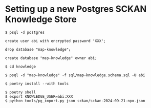 # Setting up a new Postgres SCKAN Knowledge Store

```
$ psql -d postgres

create user abi with encrypted password 'XXX';

drop database "map-knowledge";

create database "map-knowledge" owner abi;
```

```
$ cd knowledge

$ psql -d "map-knowledge" -f sql/map-knowledge.schema.sql -U abi

$ poetry install --with tools

$ poetry shell
$ export KNOWLEDGE_USER=abi:XXX
$ python tools/pg_import.py json sckan/sckan-2024-09-21-npo.json
```
